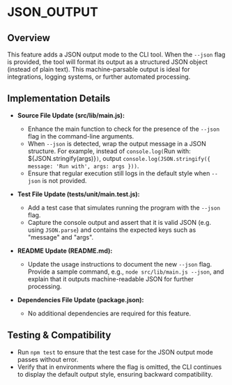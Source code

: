 # JSON_OUTPUT

## Overview
This feature adds a JSON output mode to the CLI tool. When the `--json` flag is provided, the tool will format its output as a structured JSON object (instead of plain text). This machine-parsable output is ideal for integrations, logging systems, or further automated processing.

## Implementation Details
- **Source File Update (src/lib/main.js):**
  - Enhance the main function to check for the presence of the `--json` flag in the command-line arguments.
  - When `--json` is detected, wrap the output message in a JSON structure. For example, instead of `console.log(`Run with: ${JSON.stringify(args)}`)`, output `console.log(JSON.stringify({ message: 'Run with', args: args }))`.
  - Ensure that regular execution still logs in the default style when `--json` is not provided.

- **Test File Update (tests/unit/main.test.js):**
  - Add a test case that simulates running the program with the `--json` flag.
  - Capture the console output and assert that it is valid JSON (e.g. using `JSON.parse`) and contains the expected keys such as "message" and "args".

- **README Update (README.md):**
  - Update the usage instructions to document the new `--json` flag. Provide a sample command, e.g., `node src/lib/main.js --json`, and explain that it outputs machine-readable JSON for further processing.

- **Dependencies File Update (package.json):**
  - No additional dependencies are required for this feature.

## Testing & Compatibility
- Run `npm test` to ensure that the test case for the JSON output mode passes without error.
- Verify that in environments where the flag is omitted, the CLI continues to display the default output style, ensuring backward compatibility.
